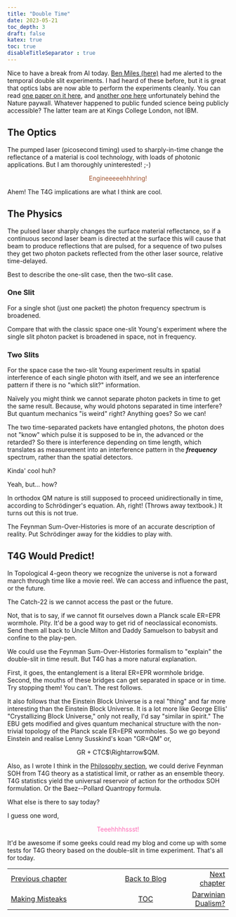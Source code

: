 ```yaml
---
title: "Double Time"
date: 2023-05-21
toc_depth: 3
draft: false
katex: true
toc: true
disableTitleSeparator : true
---
```


Nice to have a break from AI today. 
[Ben Miles (here)](https://www.youtube.com/watch?v=NsVcVW9GI60) 
had me alerted to the temporal double slit experiments. I had heard of these before, 
but it is great that optics labs are now able to perform the experiments cleanly. 
You can read [one paper on it here](https://arxiv.org/pdf/2206.04362), 
and [another one here](https://www.nature.com/articles/s41567-023-02026-2) 
unfortunately behind the Nature paywall. Whatever happened to public funded science 
being publicly accessible? The latter team are at Kings College London, not IBM.


## The Optics

The pumped laser (picosecond timing) used to sharply-in-time change the reflectance of 
a material is cool technology, with loads of photonic applications. But I am 
thoroughly uninterested! ;-)

<div style="text-align:center; color: sienna;'">Engineeeeehhhring!</div>

Ahem! The T4G implications are what I think are cool.

## The Physics

The pulsed laser sharply changes the surface material reflectance, so if a 
continuous second laser beam is directed at the surface this will cause that beam to produce reflections that are pulsed, for a sequence of two pulses they get
two photon packets reflected from the other laser source, relative time-delayed. 

Best to describe the one-slit case, then the two-slit case.

### One Slit

For a single shot (just one packet) 
the photon frequency spectrum is broadened.

Compare that with the classic space one-slit Young's experiment where 
the single slit photon packet is broadened in space, not in frequency.

### Two Slits

For the space case the two-slit Young experiment results in spatial interference 
of each single photon with itself, and we see an interference pattern if there is no 
"which slit?" information.

Naïvely you might think we cannot separate photon packets in time to get the same 
result. Because, why would photons separated in time interfere? But quantum mechanics 
"is weird" right?  Anything goes?  So we can!

The two time-separated packets have entangled photons, the photon does not "know" 
which pulse it is supposed to be in, the advanced or the retarded?  So there is 
interference depending on time length, which translates as measurement into an 
interference pattern in the **_frequency_** spectrum, rather than the spatial 
detectors.

Kinda' cool huh?

Yeah, but... how?

In orthodox QM nature is still supposed to proceed unidirectionally in time, 
according to Schrödinger's equation. Ah, right! (Throws away textbook.) 
It turns out this is not true.

The Feynman Sum-Over-Histories is more of an accurate description of reality.  Put 
Schrödinger away for the kiddies to play with.


## T4G Would Predict!

In Topological 4-geon theory we recognize the universe is not a forward march 
through time like a movie reel. We can access and influence the past, or the future.

The Catch-22 is we cannot access the past or the future.

Not, that is to say, if we cannot fit ourselves down a Planck scale ER=EPR wormhole. 
Pity. It'd be a good way to get rid of neoclassical economists. Send them all back 
to Uncle Milton and Daddy Samuelson to babysit and confine to the play-pen.

We could use the Feynman Sum-Over-Histories formalism to "explain" the double-slit in 
time result. But T4G has a more natural explanation.

First, it goes, the entanglement is a literal ER=EPR wormhole bridge. 
Second, the mouths of these bridges can get separated in space or in time. 
Try stopping them! You can't.
The rest follows.

It also follows that the Einstein Block Universe is a real "thing" and far more 
interesting than the Einstein Block Universe. It is a lot more like George Ellis' 
"Crystallizing Block Universe," only not really, I'd say "similar in spirit."
The EBU gets modified and gives quantum mechanical structure with the non-trivial 
topology of the Planck scale ER=EPR wormholes. So we go beyond Einstein and 
realise Lenny Susskind's koan "GR=QM" or, 

<div style="text-align: center;"> GR + CTC$\Rightarrow$QM.</div>

Also, as I wrote I think in the 
[Philosophy section](/t4gu/philosophy/3_sum_over_histories/), 
we could derive Feynman SOH from T4G theory as a statistical limit, or rather as 
an ensemble theory. T4G statistics yield the universal reservoir of action for the 
orthodox SOH formulation. Or the Baez--Pollard Quantropy formula.

What else is there to say today?

I guess one word,

<div style="text-align:center; color: hotpink;'">Teeehhhhssst!</div>

It'd be awesome if some geeks could read my blog and come up with some tests for 
T4G theory based on the double-slit in time experiment. That's all for today.

<table style="border-collapse: collapse; border=0;">
    <colgroup>
       <col span="1" style="width: 45%;">
       <col span="1" style="width: 35%;">
       <col span="1" style="width: 45%;">
    </colgroup>
<tr style="border: 1px solid color:#0f0f0f;">
<td style="border: 1px solid color:#0f0f0f;"><a href="../32_mistakes">Previous chapter</a></td>
<td style="border: 1px solid color:#0f0f0f; text-align:center;"><a href="../">Back to Blog</a></td>
<td style="border: 1px solid color:#0f0f0f; text-align:right;"><a href="../34_darwin">Next chapter</a></td>
</tr>
<tr style="border: 1px solid color:#0f0f0f;">
<td style="border: 1px solid color:#0f0f0f;"><a href="../32_mistakes">Making Misteaks</a></td>
<td style="border: 1px solid color:#0f0f0f; text-align:center;"><a href="../">TOC</a></td>
<td style="border: 1px solid color:#0f0f0f; text-align:right;"><a href="../34_darwin">Darwinian Dualism?</a></td>
</tr>
</table>

